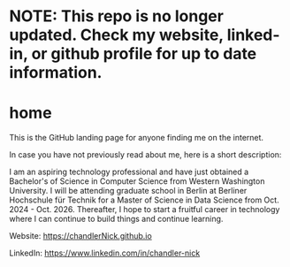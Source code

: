 # NOTE: This repo is no longer updated. Check my website, linked-in, or github profile for up to date information.

# home
This is the GitHub landing page for anyone finding me on the internet.

In case you have not previously read about me, here is a short description:

I am an aspiring technology professional and have just obtained a Bachelor's of Science in Computer Science from Western Washington University. I will be attending graduate school in Berlin at Berliner Hochschule für Technik for a Master of Science in Data Science from Oct. 2024 - Oct. 2026. Thereafter, I hope to start a fruitful career in technology where I can continue to build things and continue learning.

Website: https://chandlerNick.github.io

LinkedIn: https://www.linkedin.com/in/chandler-nick


